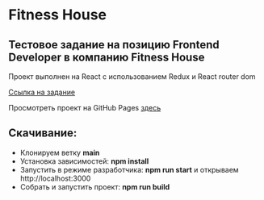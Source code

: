 # Fitness House
## Тестовое задание на позицию Frontend Developer в компанию Fitness House

Проект выполнен на React с использованием Redux и React router dom

[Ссылка на задание](https://github.com/fhcs/test-task-web)

Просмотреть проект на GitHub Pages [здесь](https://kashingena.github.io/fitness_house/)

## Скачивание:
- Клонируем ветку __main__
- Установка зависимостей: __npm install__
- Запустить в режиме разработчика: __npm run start__ и открываем  http://localhost:3000
- Собрать и запустить проект: __npm run build__



